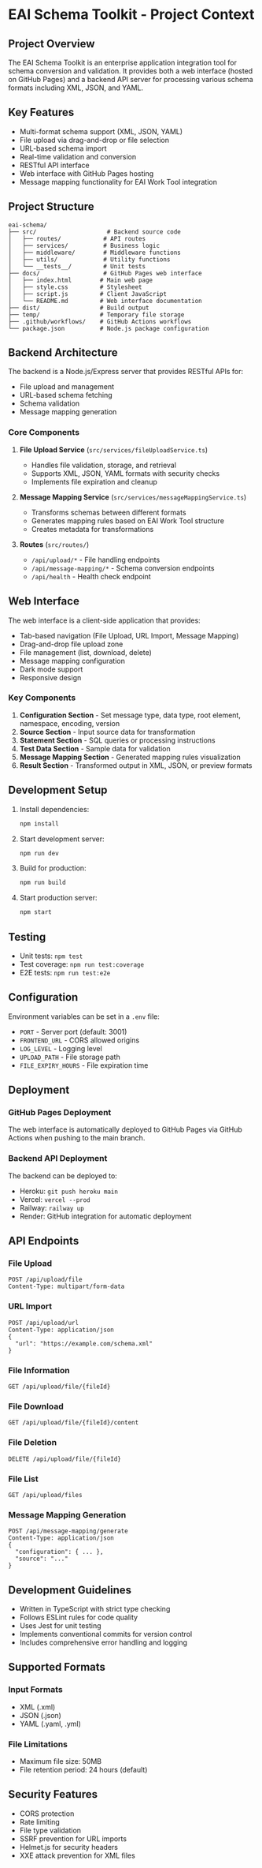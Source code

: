 # EAI Schema Toolkit - Project Context

## Project Overview

The EAI Schema Toolkit is an enterprise application integration tool for schema conversion and validation. It provides both a web interface (hosted on GitHub Pages) and a backend API server for processing various schema formats including XML, JSON, and YAML.

## Key Features

- Multi-format schema support (XML, JSON, YAML)
- File upload via drag-and-drop or file selection
- URL-based schema import
- Real-time validation and conversion
- RESTful API interface
- Web interface with GitHub Pages hosting
- Message mapping functionality for EAI Work Tool integration

## Project Structure

```
eai-schema/
├── src/                    # Backend source code
│   ├── routes/            # API routes
│   ├── services/          # Business logic
│   ├── middleware/        # Middleware functions
│   ├── utils/             # Utility functions
│   └── __tests__/         # Unit tests
├── docs/                  # GitHub Pages web interface
│   ├── index.html        # Main web page
│   ├── style.css         # Stylesheet
│   ├── script.js         # Client JavaScript
│   └── README.md         # Web interface documentation
├── dist/                 # Build output
├── temp/                 # Temporary file storage
├── .github/workflows/    # GitHub Actions workflows
└── package.json          # Node.js package configuration
```

## Backend Architecture

The backend is a Node.js/Express server that provides RESTful APIs for:
- File upload and management
- URL-based schema fetching
- Schema validation
- Message mapping generation

### Core Components

1. **File Upload Service** (`src/services/fileUploadService.ts`)
   - Handles file validation, storage, and retrieval
   - Supports XML, JSON, YAML formats with security checks
   - Implements file expiration and cleanup

2. **Message Mapping Service** (`src/services/messageMappingService.ts`)
   - Transforms schemas between different formats
   - Generates mapping rules based on EAI Work Tool structure
   - Creates metadata for transformations

3. **Routes** (`src/routes/`)
   - `/api/upload/*` - File handling endpoints
   - `/api/message-mapping/*` - Schema conversion endpoints
   - `/api/health` - Health check endpoint

## Web Interface

The web interface is a client-side application that provides:
- Tab-based navigation (File Upload, URL Import, Message Mapping)
- Drag-and-drop file upload zone
- File management (list, download, delete)
- Message mapping configuration
- Dark mode support
- Responsive design

### Key Components

1. **Configuration Section** - Set message type, data type, root element, namespace, encoding, version
2. **Source Section** - Input source data for transformation
3. **Statement Section** - SQL queries or processing instructions
4. **Test Data Section** - Sample data for validation
5. **Message Mapping Section** - Generated mapping rules visualization
6. **Result Section** - Transformed output in XML, JSON, or preview formats

## Development Setup

1. Install dependencies:
   ```bash
   npm install
   ```

2. Start development server:
   ```bash
   npm run dev
   ```

3. Build for production:
   ```bash
   npm run build
   ```

4. Start production server:
   ```bash
   npm start
   ```

## Testing

- Unit tests: `npm test`
- Test coverage: `npm run test:coverage`
- E2E tests: `npm run test:e2e`

## Configuration

Environment variables can be set in a `.env` file:
- `PORT` - Server port (default: 3001)
- `FRONTEND_URL` - CORS allowed origins
- `LOG_LEVEL` - Logging level
- `UPLOAD_PATH` - File storage path
- `FILE_EXPIRY_HOURS` - File expiration time

## Deployment

### GitHub Pages Deployment
The web interface is automatically deployed to GitHub Pages via GitHub Actions when pushing to the main branch.

### Backend API Deployment
The backend can be deployed to:
- Heroku: `git push heroku main`
- Vercel: `vercel --prod`
- Railway: `railway up`
- Render: GitHub integration for automatic deployment

## API Endpoints

### File Upload
```
POST /api/upload/file
Content-Type: multipart/form-data
```

### URL Import
```
POST /api/upload/url
Content-Type: application/json
{
  "url": "https://example.com/schema.xml"
}
```

### File Information
```
GET /api/upload/file/{fileId}
```

### File Download
```
GET /api/upload/file/{fileId}/content
```

### File Deletion
```
DELETE /api/upload/file/{fileId}
```

### File List
```
GET /api/upload/files
```

### Message Mapping Generation
```
POST /api/message-mapping/generate
Content-Type: application/json
{
  "configuration": { ... },
  "source": "..."
}
```

## Development Guidelines

- Written in TypeScript with strict type checking
- Follows ESLint rules for code quality
- Uses Jest for unit testing
- Implements conventional commits for version control
- Includes comprehensive error handling and logging

## Supported Formats

### Input Formats
- XML (.xml)
- JSON (.json)
- YAML (.yaml, .yml)

### File Limitations
- Maximum file size: 50MB
- File retention period: 24 hours (default)

## Security Features

- CORS protection
- Rate limiting
- File type validation
- SSRF prevention for URL imports
- Helmet.js for security headers
- XXE attack prevention for XML files